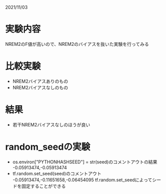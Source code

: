 2021/11/03
# 実験内容
NREM2のF値が高いので、NREM2のバイアスを抜いた実験を行ってみる
# 比較実験
- NREM2バイアスありのもの
- NREM2バイアスなしのもの
# 結果
- 若干NREM2バイアスなしのほうが良い

# random_seedの実験

- os.environ["PYTHONHASHSEED"] = str(seed)のコメントアウトの結果
 -0.05913474,-0.05913474
- tf.random.set_seed(seed)のコメントアウト
 -0.05913474,-0.11651658,-0.06454095
 tf.random.set_seedによってシードを固定することができる
